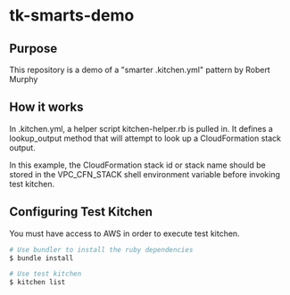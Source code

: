 # tk-smarts-demo

## Purpose

This repository is a demo of a "smarter .kitchen.yml" pattern by Robert Murphy

## How it works

In .kitchen.yml, a helper script kitchen-helper.rb is pulled in. It
defines a lookup\_output method that will attempt to look up a CloudFormation
stack output.

In this example, the CloudFormation stack id or stack name should be
stored in the VPC\_CFN\_STACK shell environment variable before invoking
test kitchen.

## Configuring Test Kitchen
You must have access to AWS in order to execute test kitchen.

```bash
# Use bundler to install the ruby dependencies
$ bundle install

# Use test kitchen
$ kitchen list
```
